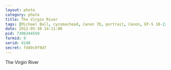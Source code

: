 ```yaml
---
layout: photo
category: photo
title: The Virgin River
tags: [Michael Ball, cycomachead, Canon 7D, portrait, Canon, EF-S 10-22, Zion, Zion National Park, The Narrows, Virgin River, river, rocks, long exposure, water fall, HDR, HDRI, Utah, national parks, water, ZNP, Riverside Walk, Temple of Sinawawa, Zion Canyon, USA]
date: 2012-05-30 14:11:00
pid: 7306344550
farmid: 9
serid: 8148
secret: fd49c9f9d7
---
```


The Virgin River